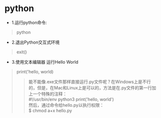 # python
* 1.运行python命令:
> python
* 2.退出Python交互式环境
> exit()
* 3.使用文本编辑器 运行Hello World
> print('hello, world)
> > 能不能像.exe文件那样直接运行.py文件呢？在Windows上是不行的，但是，在Mac和Linux上是可以的，方法是在.py文件的第一行加上一个特殊的注释：<br>#!/usr/bin/env python3 print('hello, world') <br> 然后，通过命令给hello.py以执行权限：<br>$ chmod a+x hello.py
